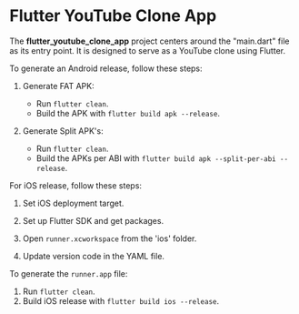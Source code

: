 # Flutter YouTube Clone App

The **flutter_youtube_clone_app** project centers around the "main.dart" file as its entry point. It is designed to serve as a YouTube clone using Flutter.

To generate an Android release, follow these steps:

1. Generate FAT APK:
   - Run `flutter clean`.
   - Build the APK with `flutter build apk --release`.

2. Generate Split APK's:
   - Run `flutter clean`.
   - Build the APKs per ABI with `flutter build apk --split-per-abi --release`.

For iOS release, follow these steps:

1. Set iOS deployment target.

2. Set up Flutter SDK and get packages.

3. Open `runner.xcworkspace` from the 'ios' folder.

4. Update version code in the YAML file.

To generate the `runner.app` file:

1. Run `flutter clean`.
2. Build iOS release with `flutter build ios --release`.
